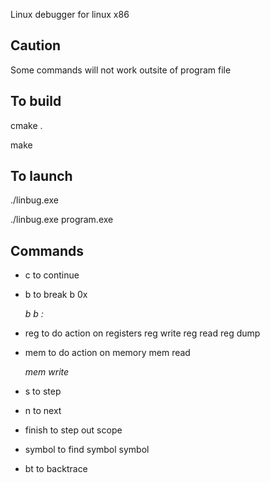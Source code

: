 Linux debugger for linux x86

## Caution
Some commands will not work outsite of program file

## To build
cmake .

make

## To launch
./linbug.exe <fileName>
    
./linbug.exe program.exe

## Commands
- c to continue

- b to break
    b 0x<address>
    b <funcName>
    b <filename>:<line>
  
- reg to do action on registers
    reg write <registerName> <value>
    reg read <registerName>
    reg dump

- mem to do action on memory
    mem read <address>
    mem write <address> <value>

- s to step

- n to next

- finish to step out scope

- symbol to find symbol
    symbol <arg>
    
- bt to backtrace
